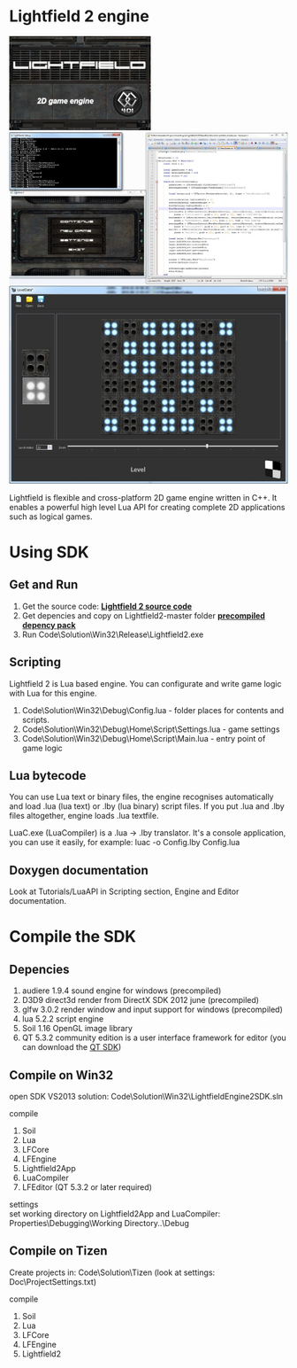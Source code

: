 Lightfield 2 engine
===================

![alt tag](Doc/Doxygen/Res/LightfieldEngineLogoLarge.png)
![alt tag](Doc/Doxygen/Res/LFEngineScripting.jpg)
![alt tag](Doc/Doxygen/Res/LF2EngineEditorEdit.jpg)

Lightfield is flexible and cross-platform 2D game engine written in C++. It enables a powerful high level Lua API for creating complete 2D applications such as logical games.

Using SDK
=========
Get and Run
-----------
1. Get the source code: <a target="_blank" href="https://github.com/4dillusions/Lightfield2/archive/master.zip"><b>Lightfield 2 source code</b></a>
2. Get depencies and copy on Lightfield2-master folder <a target="_blank" href="http://4dillusions.com/Download/LightfieldEngine2/Depencies/Lightfield2Depencies.zip"><b>precompiled depency pack</b></a>
3. Run Code\Solution\Win32\Release\Lightfield2.exe

Scripting
---------
Lightfield 2 is Lua based engine. You can configurate and write game logic with Lua for this engine.

1. Code\Solution\Win32\Debug\Config.lua - folder places for contents and scripts.
2. Code\Solution\Win32\Debug\Home\Script\Settings.lua - game settings 
3. Code\Solution\Win32\Debug\Home\Script\Main.lua - entry point of game logic

Lua bytecode
------------
You can use Lua text or binary files, the engine recognises automatically and load .lua (lua text) or .lby (lua binary) script files.
If you put .lua and .lby files altogether, engine loads .lua textfile.

LuaC.exe (LuaCompiler) is a .lua -> .lby translator. It's a console application, you can use it easily, for example: luac -o Config.lby Config.lua

Doxygen documentation
---------------------
Look at Tutorials/LuaAPI in Scripting section, Engine and Editor documentation.
	
Compile the SDK
===============
Depencies
---------

1. audiere 1.9.4 sound engine for windows (precompiled)
2. D3D9 direct3d render from DirectX SDK 2012 june (precompiled)
3. glfw 3.0.2 render window and input support for windows (precompiled)
4. lua 5.2.2 script engine
5. Soil 1.16 OpenGL image library
6. QT 5.3.2 community edition is a user interface framework for editor (you can download the <a target="_blank" href="http://qt-project.org/downloads">QT SDK</a>)

Compile on Win32
----------------
open SDK VS2013 solution: Code\Solution\Win32\LightfieldEngine2SDK.sln

compile<br>
1. Soil<br>
2. Lua<br>
3. LFCore<br>
4. LFEngine<br>
5. Lightfield2App<br>
6. LuaCompiler<br>
7. LFEditor (QT 5.3.2 or later required)

settings <br>
set working directory on Lightfield2App and LuaCompiler: Properties\Debugging\Working Directory\..\Debug

Compile on Tizen
----------------
Create projects in: Code\Solution\Tizen (look at settings: Doc\ProjectSettings.txt)

compile<br>
1. Soil<br>
2. Lua<br>
3. LFCore<br>
4. LFEngine<br>
5. Lightfield2<br>